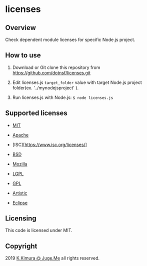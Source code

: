 # licenses


## Overview

Check dependent module licenses for specific Node.js project.


## How to use

1. Download or Git clone this repository from https://github.com/dotnsf/licenses.git

2. Edit licenses.js `target_folder` value with target Node.js project folder(ex. '../mynodejsproject' ).

3. Run licenses.js with Node.js: `$ node licenses.js`


## Supported licenses

- [MIT](https://choosealicense.com/licenses/mit/)

- [Apache](https://www.apache.org/licenses/LICENSE-2.0.html)

- [ISC][https://www.isc.org/licenses/]

- [BSD](https://opensource.org/licenses/BSD-3-Clause)

- [Mozilla](https://choosealicense.com/licenses/mozilla/)

- [LGPL](https://choosealicense.com/licenses/lgpl-v2.1/)

- [GPL](https://choosealicense.com/licenses/gpl-v2/)

- [Artistic](https://opensource.org/licenses/Artistic-2.0)

- [Eclipse](https://www.eclipse.org/legal/epl-v10.html)



## Licensing

This code is licensed under MIT.


## Copyright

2019  [K.Kimura @ Juge.Me](https://github.com/dotnsf) all rights reserved.
